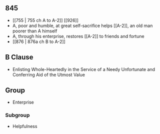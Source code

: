 ## 845
- [[755 | 755 ch A to A-2]] [[926]] 
- A, poor and humble, at great self-sacrifice helps [[A-2]], an old man poorer than A himself
- A, through his enterprise, restores [[A-2]] to friends and fortune
- [[876 | 876a ch B to A-2]] 

## B Clause
- Enlisting Whole-Heartedly in the Service of a Needy Unfortunate and Conferring Aid of the Utmost Value

## Group
- Enterprise

### Subgroup
- Helpfulness

